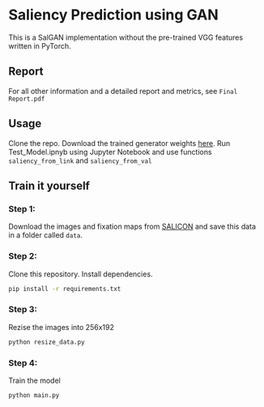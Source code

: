 # Saliency Prediction using GAN

This is a SalGAN implementation without the pre-trained VGG features written in PyTorch.

## Report

For all other information and a detailed report and metrics, see ```Final Report.pdf```

## Usage

Clone the repo. Download the trained generator weights [here](https://www.filemail.com/d/rtvlswuxeldsbtg). Run Test_Model.ipnyb using Jupyter Notebook and use functions ```saliency_from_link``` and ```saliency_from_val```

## Train it yourself
### Step 1:

Download the images and fixation maps from [SALICON](http://salicon.net/challenge-2017/) and save this data in a folder called ```data```.

### Step 2:
Clone this repository. Install dependencies.
```bash
pip install -r requirements.txt
```

### Step 3:

Rezise the images into 256x192

```bash
python resize_data.py
```

### Step 4:

Train the model

```bash
python main.py
```
